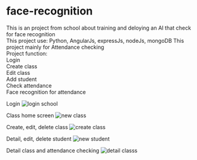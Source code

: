 # face-recognition
This is an project from school about training and deloying an AI that check for face recognition<br/>
This project use: Python, AngularJs, expressJs, nodeJs, mongoDB
This project mainly for Attendance checking<br/>
Project function:<br/>
Login<br/>
Create class<br/>
Edit class<br/>
Add student<br/>
Check attendance<br/>
Face recognition for attendance<br/>

Login
![login school](https://user-images.githubusercontent.com/77221040/201638010-c4988997-0493-434e-bec9-06a51fc9b43a.PNG)

Class home screen
![new class](https://user-images.githubusercontent.com/77221040/201638101-9d3dac66-6eaf-48a8-af5a-5e1d2c87952e.PNG)

Create, edit, delete class
![create class](https://user-images.githubusercontent.com/77221040/201638327-ac4d0fa4-cf6d-49fd-9a8f-226918fc2cd7.PNG)

Detail, edit, delete student
![new student](https://user-images.githubusercontent.com/77221040/201638437-09d5906d-6f0b-4be9-9ed8-20bce964fa0d.PNG)

Detail class and attendance checking
![detail classs](https://user-images.githubusercontent.com/77221040/201638554-e8ab04ce-a369-4389-9a4c-76995d5353aa.PNG)


